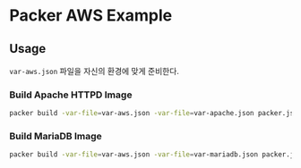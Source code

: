 # Packer AWS Example

## Usage

`var-aws.json` 파일을 자신의 환경에 맞게 준비한다.

### Build Apache HTTPD Image

```bash
packer build -var-file=var-aws.json -var-file=var-apache.json packer.json
```

### Build MariaDB Image

```bash
packer build -var-file=var-aws.json -var-file=var-mariadb.json packer.json
```
